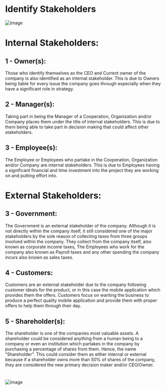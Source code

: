 #  Identify Stakeholders

![image](https://user-images.githubusercontent.com/44178039/129531352-882deb85-5765-4a73-b062-fd4ad8282913.png)

# Internal Stakeholders:

## 1 - 	Owner(s):
Those who identify themselves as the CEO and Current owner of the company is also identified as an internal stakeholder. This is due to Owners being liable for every issue the company goes through especially when they have a significant role in strategy.

## 2 -	Manager(s):
Taking part in being the Manager of a Cooperation, Organization and/or Company places them under the title of internal stakeholders. This is due to them being able to take part in decision making that could affect other stakeholders. 

## 3 -	Employee(s):
The Employee or Employees who partake in the Cooperation, Organization and/or Company are internal stakeholders. This is due to Employees having a significant financial and time investment into the project they are working on and putting effort into.

# External Stakeholders:

## 3 -	Government:
The Government is an external stakeholder of the company. Although it is not directly within the company itself, it still considered one of the major stakeholders by the sole reason of collecting taxes from three groups involved within the company. They collect from the company itself, also known as corporate income taxes, The Employees who work for the company also known as Payroll taxes and any other spending the company incurs also known as sales taxes.

## 4 -	Customers:
Customers are an external stakeholder due to the company following customer ideals for the product, or in this case the mobile application which provides them the offers. Customers focus on wanting the business to produce a perfect quality mobile application and provide them with proper offers to help them through their day.

## 5 -	Shareholder(s):
The shareholder is one of the companies most valuable assets. A shareholder could be considered anything from a human being to a company or even an institution which partakes in the company by purchasing a percentage of shares from them. Hence, the name “Shareholder”. This could consider them as either internal or external because if a shareholder owns more than 50% of shares of the company, they are considered the new primary decision maker and/or CEO/Owner. 

# 

![image](https://aktiasolutions.com/wp-content/uploads/2020/02/Stakeholders.jpg)



